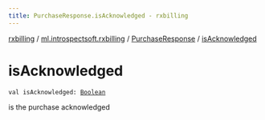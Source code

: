 ```yaml
---
title: PurchaseResponse.isAcknowledged - rxbilling
---
```


[rxbilling](../../index.html) / [ml.introspectsoft.rxbilling](../index.html) / [PurchaseResponse](index.html) / [isAcknowledged](./is-acknowledged.html)

# isAcknowledged

`val isAcknowledged: `[`Boolean`](https://kotlinlang.org/api/latest/jvm/stdlib/kotlin/-boolean/index.html)

is the purchase acknowledged

